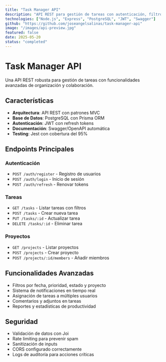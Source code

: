 ```yaml
---
title: "Task Manager API"
description: "API REST para gestión de tareas con autenticación, filtros avanzados y documentación Swagger"
technologies: ["Node.js", "Express", "PostgreSQL", "JWT", "Swagger"]
github: "https://github.com/joseangelsalinas/task-manager-api"
image: "/images/api-preview.jpg"
featured: false
date: 2025-05-20
status: "completed"
---
```


# Task Manager API

Una API REST robusta para gestión de tareas con funcionalidades avanzadas de organización y colaboración.

## Características

- **Arquitectura**: API REST con patrones MVC
- **Base de Datos**: PostgreSQL con Prisma ORM
- **Autenticación**: JWT con refresh tokens
- **Documentación**: Swagger/OpenAPI automática
- **Testing**: Jest con cobertura del 95%

## Endpoints Principales

### Autenticación
- `POST /auth/register` - Registro de usuarios
- `POST /auth/login` - Inicio de sesión
- `POST /auth/refresh` - Renovar tokens

### Tareas
- `GET /tasks` - Listar tareas con filtros
- `POST /tasks` - Crear nueva tarea
- `PUT /tasks/:id` - Actualizar tarea
- `DELETE /tasks/:id` - Eliminar tarea

### Proyectos
- `GET /projects` - Listar proyectos
- `POST /projects` - Crear proyecto
- `POST /projects/:id/members` - Añadir miembros

## Funcionalidades Avanzadas

- Filtros por fecha, prioridad, estado y proyecto
- Sistema de notificaciones en tiempo real
- Asignación de tareas a múltiples usuarios
- Comentarios y adjuntos en tareas
- Reportes y estadísticas de productividad

## Seguridad

- Validación de datos con Joi
- Rate limiting para prevenir spam
- Sanitización de inputs
- CORS configurado correctamente
- Logs de auditoría para acciones críticas

